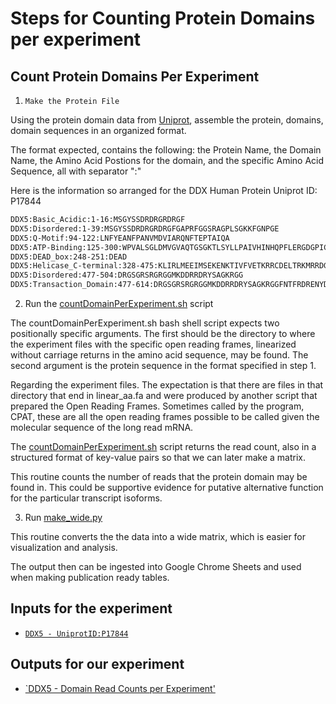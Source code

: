 # Steps for Counting Protein Domains per experiment

## Count Protein Domains Per Experiment

1. `Make the Protein File`

Using the protein domain data from [Uniprot](https://uniprot.org), assemble the protein, domains, domain sequences in an organized format.

The format expected, contains the following: the Protein Name, the Domain Name, the Amino Acid Postions for the domain, and the specific Amino Acid Sequence, all with separator ":"

Here is the information so arranged for the DDX Human Protein Uniprot ID: P17844
```bash
DDX5:Basic_Acidic:1-16:MSGYSSDRDRGRDRGF
DDX5:Disordered:1-39:MSGYSSDRDRGRDRGFGAPRFGGSRAGPLSGKKFGNPGE
DDX5:Q-Motif:94-122:LNFYEANFPANVMDVIARQNFTEPTAIQA
DDX5:ATP-Binding:125-300:WPVALSGLDMVGVAQTGSGKTLSYLLPAIVHINHQPFLERGDGPICLVLAPTRELAQQVQQVAAEYCRACRLKSTCIYGGAPKGPQIRDLERGVEICIATPGRLIDFLECGKTNLRRTTYLVLDEADRMLDMGFEPQIRKIVDQIRPDRQTLMWSATWPKEVRQLAEDFLKDYIHI
DDX5:DEAD_box:248-251:DEAD
DDX5:Helicase_C-terminal:328-475:KLIRLMEEIMSEKENKTIVFVETKRRCDELTRKMRRDGWPAMGIHGDKSQQERDWVLNEFKHGKAPILIATDVASRGLDVEDVKFVINYDYPNSSEDYIHRIGRTARSTKTGTAYTFFTPNNIKQVSDLISVLREANQAINPKLLQLV
DDX5:Disordered:477-504:DRGSGRSRGRGGMKDDRRDRYSAGKRGG
DDX5:Transaction_Domain:477-614:DRGSGRSRGRGGMKDDRRDRYSAGKRGGFNTFRDRENYDRGYSSLLKRDFGAKTQNGVYSAANYTNGSFGSNFVSAGIQTSFRTGNPTGTYQNGYDSTQQYGSNVPNMHNGMNQQAYAYPATAAAPMIGYPMPTGYSQ
```

2. Run the [countDomainPerExperiment.sh](https://github.com/Wellstein-lab/singleCellLongReadAnalysis/blob/main/bin/countDomainPerSequence.sh) script

The countDomainPerExperiment.sh bash shell script expects two positionally specific arguments.
The first should be the directory to where the experiment files with the specific open reading frames, linearized without carriage returns in the amino acid sequence, may be found.
The second argument is the protein sequence in the format specified in step 1.

Regarding the experiment files. The expectation is that there are files in that directory that end in linear_aa.fa and were produced by another script that prepared the Open Reading Frames.   Sometimes called by the program, CPAT, these are all the open reading frames possible to be called given the molecular sequence of the long read mRNA.

The [countDomainPerExperiment.sh](https://github.com/Wellstein-lab/singleCellLongReadAnalysis/blob/main/bin/countDomainPerSequence.sh) script returns the read count, also in a structured format of key-value pairs so that we can later make a matrix.

This routine counts the number of reads that the protein domain may be found in.
This could be supportive evidence for putative alternative function for the particular transcript isoforms.

3. Run [make_wide.py](https://github.com/Wellstein-lab/singleCellLongReadAnalysis/blob/main/bin/countDomainPerSequence.sh)

This routine converts the the data into a wide matrix, which is easier for visualization and analysis.

The output then can be ingested into Google Chrome Sheets and used when making publication ready tables.

## Inputs for the experiment 

* [`DDX5 - UniprotID:P17844`](https://github.com/Wellstein-lab/singleCellLongReadAnalysis/blob/main/data/protein_aa/ddx5_human_P17844.txt)


## Outputs for our experiment

* [`DDX5 - Domain Read Counts per Experiment'](https://github.com/Wellstein-lab/singleCellLongReadAnalysis/blob/main/data/protein_domain_counts/DDX5_Domain_results_wide_matrix.csv)


